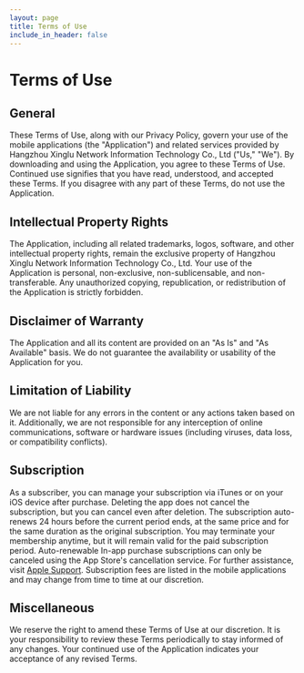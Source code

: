 ```yaml
---
layout: page
title: Terms of Use
include_in_header: false
---
```


# Terms of Use

## General

These Terms of Use, along with our Privacy Policy, govern your use of the mobile applications (the "Application") and related services provided by Hangzhou Xinglu Network Information Technology Co., Ltd ("Us," "We"). By downloading and using the Application, you agree to these Terms of Use. Continued use signifies that you have read, understood, and accepted these Terms. If you disagree with any part of these Terms, do not use the Application.

## Intellectual Property Rights

The Application, including all related trademarks, logos, software, and other intellectual property rights, remain the exclusive property of Hangzhou Xinglu Network Information Technology Co., Ltd. Your use of the Application is personal, non-exclusive, non-sublicensable, and non-transferable. Any unauthorized copying, republication, or redistribution of the Application is strictly forbidden.

## Disclaimer of Warranty

The Application and all its content are provided on an "As Is" and "As Available" basis. We do not guarantee the availability or usability of the Application for you.

## Limitation of Liability

We are not liable for any errors in the content or any actions taken based on it. Additionally, we are not responsible for any interception of online communications, software or hardware issues (including viruses, data loss, or compatibility conflicts).

## Subscription

As a subscriber, you can manage your subscription via iTunes or on your iOS device after purchase. Deleting the app does not cancel the subscription, but you can cancel even after deletion. The subscription auto-renews 24 hours before the current period ends, at the same price and for the same duration as the original subscription. You may terminate your membership anytime, but it will remain valid for the paid subscription period. Auto-renewable In-app purchase subscriptions can only be canceled using the App Store's cancellation service. For further assistance, visit [Apple Support](https://support.apple.com/en-us/HT202039). Subscription fees are listed in the mobile applications and may change from time to time at our discretion.

## Miscellaneous

We reserve the right to amend these Terms of Use at our discretion. It is your responsibility to review these Terms periodically to stay informed of any changes. Your continued use of the Application indicates your acceptance of any revised Terms.